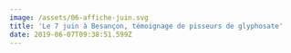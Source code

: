 ```yaml
---
image: /assets/06-affiche-juin.svg
title: 'Le 7 juin à Besançon, témoignage de pisseurs de glyphosate'
date: 2019-06-07T09:38:51.599Z
---
```



